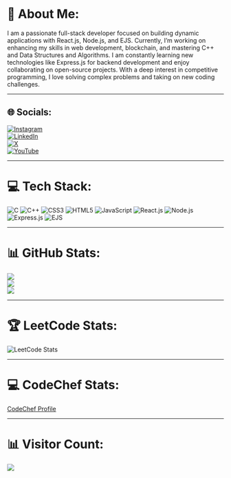 # 💫 About Me:
I am a passionate full-stack developer focused on building dynamic applications with React.js, Node.js, and EJS. Currently, I’m working on enhancing my skills in web development, blockchain, and mastering C++ and Data Structures and Algorithms. I am constantly learning new technologies like Express.js for backend development and enjoy collaborating on open-source projects. With a deep interest in competitive programming, I love solving complex problems and taking on new coding challenges.

---

## 🌐 Socials:
[![Instagram](https://img.shields.io/badge/Instagram-%23E4405F.svg?logo=Instagram&logoColor=white)](https://instagram.com/itz__me__thaha)  
[![LinkedIn](https://img.shields.io/badge/LinkedIn-%230077B5.svg?logo=linkedin&logoColor=white)](https://linkedin.com/in/mohammed-thaha-webdev/)  
[![X](https://img.shields.io/badge/X-black.svg?logo=X&logoColor=white)](https://x.com/MohammedTh3092)  
[![YouTube](https://img.shields.io/badge/YouTube-%23FF0000.svg?logo=YouTube&logoColor=white)](https://youtube.com/@TechwithMT-coding-channel)  

---

# 💻 Tech Stack:
![C](https://img.shields.io/badge/c-%2300599C.svg?style=for-the-badge&logo=c&logoColor=white) 
![C++](https://img.shields.io/badge/c++-%2300599C.svg?style=for-the-badge&logo=c%2B%2B&logoColor=white) 
![CSS3](https://img.shields.io/badge/css3-%231572B6.svg?style=for-the-badge&logo=css3&logoColor=white) 
![HTML5](https://img.shields.io/badge/html5-%23E34F26.svg?style=for-the-badge&logo=html5&logoColor=white) 
![JavaScript](https://img.shields.io/badge/javascript-%23323330.svg?style=for-the-badge&logo=javascript&logoColor=%23F7DF1E) 
![React.js](https://img.shields.io/badge/react-%2320232a.svg?style=for-the-badge&logo=react&logoColor=%2361DAFB) 
![Node.js](https://img.shields.io/badge/node.js-6DA55F?style=for-the-badge&logo=node.js&logoColor=white) 
![Express.js](https://img.shields.io/badge/express.js-%23404d59.svg?style=for-the-badge&logo=express&logoColor=%2361DAFB) 
![EJS](https://img.shields.io/badge/ejs-%23B4CA65.svg?style=for-the-badge&logo=ejs&logoColor=black) 

---

# 📊 GitHub Stats:
![](https://github-readme-stats.vercel.app/api?username=Mohammed-Thaha&theme=dark&hide_border=false&include_all_commits=false&count_private=false)  
![](https://github-readme-streak-stats.herokuapp.com/?user=Mohammed-Thaha&theme=dark&hide_border=false)  
![](https://github-readme-stats.vercel.app/api/top-langs/?username=Mohammed-Thaha&theme=dark&hide_border=false&include_all_commits=false&count_private=false&layout=compact)

---

# 🏆 LeetCode Stats:
![LeetCode Stats](https://leetcard.jacoblin.cool/<mohammedthaha358>?theme=dark&font=Karma&ext=heatmap)

---

# 💻 CodeChef Stats: 
[CodeChef Profile](https://www.codechef.com/users/<thaha0358>)

---

# 📊 Visitor Count:
[![](https://visitcount.itsvg.in/api?id=Mohammed-Thaha&icon=0&color=0)](https://visitcount.itsvg.in)
